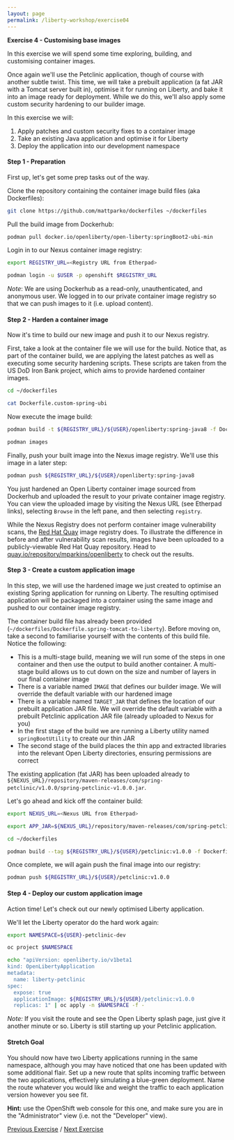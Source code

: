 ```yaml
---
layout: page
permalink: /liberty-workshop/exercise04
---
```

__Exercise 4 - Customising base images__

In this exercise we will spend some time exploring, building, and customising container images.

Once again we'll use the Petclinic application, though of course with another subtle twist. This time, we will take a prebuilt application (a fat JAR with a Tomcat server built in), optimise it for running on Liberty, and bake it into an image ready for deployment. While we do this, we'll also apply some custom security hardening to our builder image.

In this exercise we will:
1. Apply patches and custom security fixes to a container image
1. Take an existing Java application and optimise it for Liberty
1. Deploy the application into our development namespace

#### Step 1 - Preparation
First up, let's get some prep tasks out of the way.

Clone the repository containing the container image build files (aka Dockerfiles):
```bash
git clone https://github.com/mattparko/dockerfiles ~/dockerfiles
```

Pull the build image from Dockerhub:
```bash
podman pull docker.io/openliberty/open-liberty:springBoot2-ubi-min
```

Login in to our Nexus container image registry:
```bash
export REGISTRY_URL=<Registry URL from Etherpad>

podman login -u $USER -p openshift $REGISTRY_URL
```

_Note_: We are using Dockerhub as a read-only, unauthenticated, and anonymous user. We logged in to our private container image registry so that we can push images to it (i.e. upload content).

#### Step 2 - Harden a container image
Now it's time to build our new image and push it to our Nexus registry.

First, take a look at the container file we will use for the build. Notice that, as part of the container build, we are applying the latest patches as well as executing some security hardening scripts. These scripts are taken from the US DoD Iron Bank project, which aims to provide hardened container images.
```bash
cd ~/dockerfiles

cat Dockerfile.custom-spring-ubi
```

Now execute the image build:
```bash
podman build -t ${REGISTRY_URL}/${USER}/openliberty:spring-java8 -f Dockerfile.custom-spring-ubi .

podman images
```

Finally, push your built image into the Nexus image registry. We'll use this image in a later step:
```bash
podman push ${REGISTRY_URL}/${USER}/openliberty:spring-java8
```

You just hardened an Open Liberty container image sourced from Dockerhub and uploaded the result to your private container image registry. You can view the uploaded image by visiting the Nexus URL (see Etherpad links), selecting `Browse` in the left pane, and then selecting `registry`.

While the Nexus Registry does not perform container image vulnerability scans, the [Red Hat Quay](https://www.redhat.com/en/technologies/cloud-computing/quay) image registry does. To illustrate the difference in before and after vulnerability scan results, images have been uploaded to a publicly-viewable Red Hat Quay repository. Head to [quay.io/repository/mparkins/openliberty](https://quay.io/repository/mparkins/openliberty?tab=tags) to check out the results.

#### Step 3 - Create a custom application image
In this step, we will use the hardened image we just created to optimise an existing Spring application for running on Liberty. The resulting optimised application will be packaged into a container using the same image and pushed to our container image registry.

The container build file has already been provided (`~/dockerfiles/Dockerfile.spring-tomcat-to-liberty`). Before moving on, take a second to familiarise yourself with the contents of this build file. Notice the following:
- This is a multi-stage build, meaning we will run some of the steps in one container and then use the output to build another container. A multi-stage build allows us to cut down on the size and number of layers in our final container image
- There is a variable named `IMAGE` that defines our builder image. We will override the default variable with our hardened image
- There is a variable named `TARGET_JAR` that defines the location of our prebuilt application JAR file. We will override the default variable with a prebuilt Petclinic application JAR file (already uploaded to Nexus for you)
- In the first stage of the build we are running a Liberty utility named `springBootUtility` to create our thin JAR
- The second stage of the build places the thin app and extracted libraries into the relevant Open Liberty directories, ensuring permissions are correct

The existing application (fat JAR) has been uploaded already to `${NEXUS_URL}/repository/maven-releases/com/spring-petclinic/v1.0.0/spring-petclinic-v1.0.0.jar`.

Let's go ahead and kick off the container build:
```bash
export NEXUS_URL=<Nexus URL from Etherpad>

export APP_JAR=${NEXUS_URL}/repository/maven-releases/com/spring-petclinic/v1.0.0/spring-petclinic-v1.0.0.jar

cd ~/dockerfiles

podman build --tag ${REGISTRY_URL}/${USER}/petclinic:v1.0.0 -f Dockerfile.spring-tomcat-to-liberty --build-arg IMAGE=${REGISTRY_URL}/${USER}/openliberty:spring-java8 --build-arg TARGET_JAR=${APP_JAR} .
```

Once complete, we will again push the final image into our registry:
```bash
podman push ${REGISTRY_URL}/${USER}/petclinic:v1.0.0
```

#### Step 4 - Deploy our custom application image
Action time! Let's check out our newly optimised Liberty application.

We'll let the Liberty operator do the hard work again:
```bash
export NAMESPACE=${USER}-petclinic-dev

oc project $NAMESPACE

echo "apiVersion: openliberty.io/v1beta1
kind: OpenLibertyApplication
metadata:
  name: liberty-petclinic
spec:
  expose: true
  applicationImage: ${REGISTRY_URL}/${USER}/petclinic:v1.0.0
  replicas: 1" | oc apply -n $NAMESPACE -f -
```

_Note:_ If you visit the route and see the Open Liberty splash page, just give it another minute or so. Liberty is still starting up your Petclinic application.

#### Stretch Goal
You should now have two Liberty applications running in the same namespace, although you may have noticed that one has been updated with some additional flair. Set up a new route that splits incoming traffic between the two applications, effectively simulating a blue-green deployment. Name the route whatever you would like and weight the traffic to each application version however you see fit.

__Hint:__ use the OpenShift web console for this one, and make sure you are in the "Administrator" view (i.e. not the "Developer" view).

[Previous Exercise](exercise03) / [Next Exercise](exercise05)
